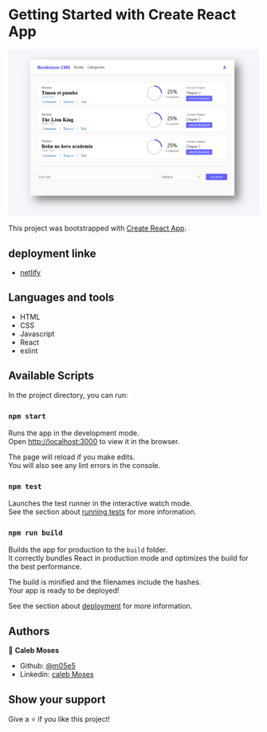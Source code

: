 # Getting Started with Create React App

![screenshot](./assets/Capture.PNG)

This project was bootstrapped with [Create React App](https://github.com/facebook/create-react-app).

## deployment linke

- [netlify](https://613370c15389a95938cb937a--mosesbookstore.netlify.app/)

## Languages and tools

- HTML
- CSS
- Javascript
- React
- eslint

## Available Scripts

In the project directory, you can run:

### `npm start`

Runs the app in the development mode.\
Open [http://localhost:3000](http://localhost:3000) to view it in the browser.

The page will reload if you make edits.\
You will also see any lint errors in the console.

### `npm test`

Launches the test runner in the interactive watch mode.\
See the section about [running tests](https://facebook.github.io/create-react-app/docs/running-tests) for more information.

### `npm run build`

Builds the app for production to the `build` folder.\
It correctly bundles React in production mode and optimizes the build for the best performance.

The build is minified and the filenames include the hashes.\
Your app is ready to be deployed!

See the section about [deployment](https://facebook.github.io/create-react-app/docs/deployment) for more information.


## Authors

👤 **Caleb Moses**

- Github: [@m05e5](https://github.com/m05e5)
- Linkedin: [caleb Moses](https://www.linkedin.com/in/caleb-moses-0a1b531b9/)

## Show your support

Give a ⭐️ if you like this project!
